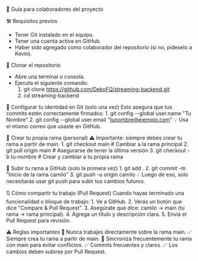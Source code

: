 📘 Guía para colaboradores del proyecto

🛠️ Requisitos previos
   - Tener Git instalado en el equipo.
   - Tener una cuenta activa en GitHub.
   - Haber sido agregado como colaborador del repositorio (si no, pídeselo a Kevin).


🔄 Clonar el repositorio
   - Abre una terminal o consola.
   - Ejecuta el siguiente comando:
      1. git clone https://github.com/DekoFQ/streaming-backend.git
      2. cd streaming-backend


🧠 Configurar tu identidad en Git (solo una vez)
   Esto asegura que tus commits estén correctamente firmados:
    1. git config --global user.name "Tu Nombre"
    2. git config --global user.email "tunombre@ejemplo.com"
💡 Usa el mismo correo que usaste en GitHub.


🌱 Crear tu propia rama (personal)
⚠️ Importante: siempre debes crear tu rama a partir de main.
    1. git checkout main               # Cambiar a la rama principal
    2. git pull origin main            # Asegurarse de tener la última versión
    3. git checkout -b tu-nombre       # Crear y cambiar a tu propia rama


💾 Subir tu rama a GitHub (solo la primera vez)
     1. git add .
     2. git commit -m "Inicio de la rama camilo"
     3. git push -u origin camilo
💡 Luego de eso, solo necesitarás usar git push para subir tus cambios futuros.


🔃 Cómo compartir tu trabajo (Pull Request)
   Cuando hayas terminado una funcionalidad o bloque de trabajo:
     1. Ve a GitHub.
     2. Verás un botón que dice "Compare & Pull Request".
     3. Asegúrate que dice: camilo → main (tu rama → rama principal).
     4. Agrega un título y descripción clara.
     5. Envía el Pull Request para revisión.


⚠️ Reglas importantes
  🚫 Nunca trabajes directamente sobre la rama main.
  ✅ Siempre crea tu rama a partir de main.
  🔄 Sincroniza frecuentemente tu rama con main para evitar conflictos.
  ✅ Commits frecuentes y claros.
  ✅ Los cambios deben subirse por Pull Request.
